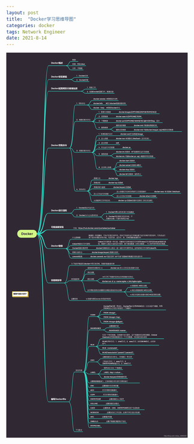 ```yaml
---
layout: post
title:  "Docker学习思维导图"
categories: docker
tags: Network Engineer
date: 2021-8-14
---
```


![Docker学习思维导图](/images/docker-roadmap.png)